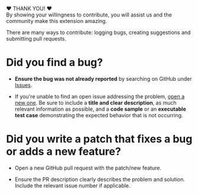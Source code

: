 :heart: THANK YOU! :heart:  
By showing your willingness to contribute, you will assist us and the community make this extension amazing.

There are many ways to contribute: logging bugs, creating suggestions and submitting pull requests.

# Did you find a bug?  
- **Ensure the bug was not already reported** by searching on GitHub under [Issues](https://github.com/ALM-Rangers/@projectname@/issues).

- If you're unable to find an open issue addressing the problem, [open a new one](https://github.com/ALM-Rangers/@projectname@/issues/new). Be sure to include a **title and clear description**, as much relevant information as possible, and a **code sample** or an **executable test case** demonstrating the expected behavior that is not occurring.


# Did you write a patch that fixes a bug or adds a new feature?  
- Open a new GitHub pull request with the patch/new feature.
  
- Ensure the PR description clearly describes the problem and solution. Include the relevant issue number if applicable.

